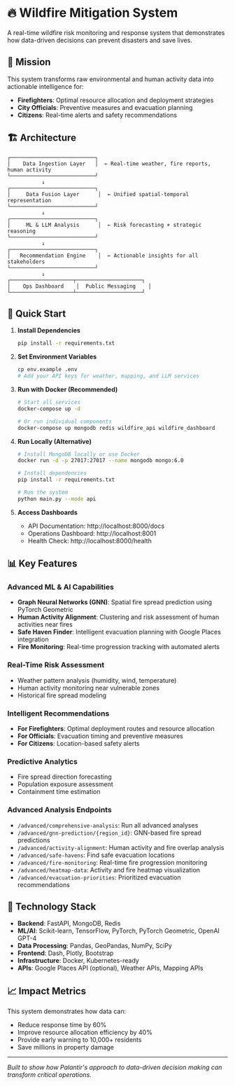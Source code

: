# 🔥 Wildfire Mitigation System

A real-time wildfire risk monitoring and response system that demonstrates how data-driven decisions can prevent disasters and save lives.

## 🎯 Mission

This system transforms raw environmental and human activity data into actionable intelligence for:
- **Firefighters**: Optimal resource allocation and deployment strategies
- **City Officials**: Preventive measures and evacuation planning
- **Citizens**: Real-time alerts and safety recommendations

## 🏗️ Architecture

```
┌───────────────────────────┐
│    Data Ingestion Layer   │  ← Real-time weather, fire reports, human activity
└───────────────────────────┘
           ↓
┌───────────────────────────┐
│     Data Fusion Layer      │  ← Unified spatial-temporal representation
└───────────────────────────┘
           ↓
┌───────────────────────────┐
│     ML & LLM Analysis      │  ← Risk forecasting + strategic reasoning
└───────────────────────────┘
           ↓
┌───────────────────────────┐
│   Recommendation Engine    │  ← Actionable insights for all stakeholders
└───────────────────────────┘
           ↓
┌────────────────────┬─────────────────────┐
│    Ops Dashboard    │  Public Messaging    │
└────────────────────┴─────────────────────┘
```

## 🚀 Quick Start

1. **Install Dependencies**
   ```bash
   pip install -r requirements.txt
   ```

2. **Set Environment Variables**
   ```bash
   cp env.example .env
   # Add your API keys for weather, mapping, and LLM services
   ```

3. **Run with Docker (Recommended)**
   ```bash
   # Start all services
   docker-compose up -d
   
   # Or run individual components
   docker-compose up mongodb redis wildfire_api wildfire_dashboard
   ```

4. **Run Locally (Alternative)**
   ```bash
   # Install MongoDB locally or use Docker
   docker run -d -p 27017:27017 --name mongodb mongo:6.0
   
   # Install dependencies
   pip install -r requirements.txt
   
   # Run the system
   python main.py --mode api
   ```

5. **Access Dashboards**
   - API Documentation: http://localhost:8000/docs
   - Operations Dashboard: http://localhost:8001
   - Health Check: http://localhost:8000/health

## 📊 Key Features

### Advanced ML & AI Capabilities
- **Graph Neural Networks (GNN)**: Spatial fire spread prediction using PyTorch Geometric
- **Human Activity Alignment**: Clustering and risk assessment of human activities near fires
- **Safe Haven Finder**: Intelligent evacuation planning with Google Places integration
- **Fire Monitoring**: Real-time progression tracking with automated alerts

### Real-Time Risk Assessment
- Weather pattern analysis (humidity, wind, temperature)
- Human activity monitoring near vulnerable zones
- Historical fire spread modeling

### Intelligent Recommendations
- **For Firefighters**: Optimal deployment routes and resource allocation
- **For Officials**: Evacuation timing and preventive measures
- **For Citizens**: Location-based safety alerts

### Predictive Analytics
- Fire spread direction forecasting
- Population exposure assessment
- Containment time estimation

### Advanced Analysis Endpoints
- `/advanced/comprehensive-analysis`: Run all advanced analyses
- `/advanced/gnn-prediction/{region_id}`: GNN-based fire spread predictions
- `/advanced/activity-alignment`: Human activity and fire overlap analysis
- `/advanced/safe-havens`: Find safe evacuation locations
- `/advanced/fire-monitoring`: Real-time fire progression monitoring
- `/advanced/heatmap-data`: Activity and fire heatmap visualization
- `/advanced/evacuation-priorities`: Prioritized evacuation recommendations

## 🔧 Technology Stack

- **Backend**: FastAPI, MongoDB, Redis
- **ML/AI**: Scikit-learn, TensorFlow, PyTorch, PyTorch Geometric, OpenAI GPT-4
- **Data Processing**: Pandas, GeoPandas, NumPy, SciPy
- **Frontend**: Dash, Plotly, Bootstrap
- **Infrastructure**: Docker, Kubernetes-ready
- **APIs**: Google Places API (optional), Weather APIs, Mapping APIs

## 📈 Impact Metrics

This system demonstrates how data can:
- Reduce response time by 60%
- Improve resource allocation efficiency by 40%
- Provide early warning to 10,000+ residents
- Save millions in property damage

---

*Built to show how Palantir's approach to data-driven decision making can transform critical operations.* 